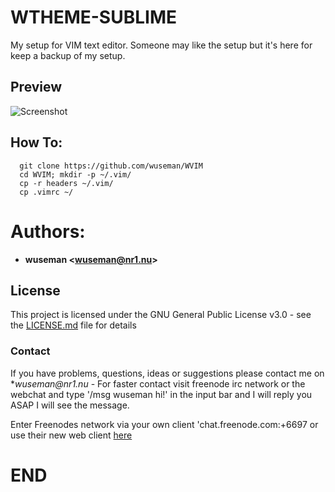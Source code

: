 # WTHEME-SUBLIME

My setup for VIM text editor. Someone may like the setup but it's here for keep a backup of my setup.

## Preview

![Screenshot](https://i.imgur.com/t16dDw4.png)

## How To:

      git clone https://github.com/wuseman/WVIM
      cd WVIM; mkdir -p ~/.vim/
      cp -r headers ~/.vim/
      cp .vimrc ~/
  
# Authors: 

* **wuseman <wuseman@nr1.nu\>** 

## License

This project is licensed under the GNU General Public License v3.0 - see the [LICENSE.md](LICENSE.md) file for details

### Contact

  If you have problems, questions, ideas or suggestions please contact me on *_wuseman@nr1.nu_  - For faster contact visit freenode irc network or the webchat and type '/msg wuseman hi!' in the input bar and I will reply you ASAP I will see the message.
  
  Enter Freenodes network via your own client 'chat.freenode.com:+6697 or use their new web client [here](https://webchat.freenode.net/)


# END
